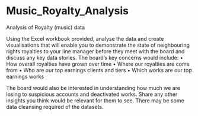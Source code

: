 # Music_Royalty_Analysis
Analysis of Royalty (music) data

Using the Excel workbook provided, analyse the data and create visualisations that will enable you to demonstrate the state of neighbouring rights royalties to your line manager before they meet with the board and discuss any key data stories. The board’s key concerns would include:
•	How overall royalties have grown over time
•	Where our royalties are come from
•	Who are our top earnings clients and tiers
•	Which works are our top earnings works

The board would also be interested in understanding how much we are losing to suspicious accounts and deactivated works. Share any other insights you think would be relevant for them to see. There may be some data cleansing required of the datasets. 
